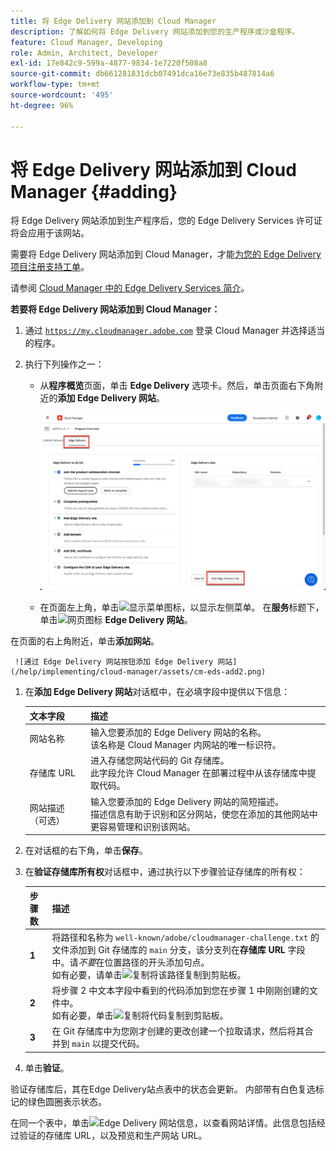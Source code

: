 ```yaml
---
title: 将 Edge Delivery 网站添加到 Cloud Manager
description: 了解如何将 Edge Delivery 网站添加到您的生产程序或沙盒程序。
feature: Cloud Manager, Developing
role: Admin, Architect, Developer
exl-id: 17e842c9-599a-4877-9834-1e7220f508a8
source-git-commit: db661281831dcb07491dca16e73e835b487814a6
workflow-type: tm+mt
source-wordcount: '495'
ht-degree: 96%

---
```


# 将 Edge Delivery 网站添加到 Cloud Manager {#adding}

将 Edge Delivery 网站添加到生产程序后，您的 Edge Delivery Services 许可证将会应用于该网站。

需要将 Edge Delivery 网站添加到 Cloud Manager，才能[为您的 Edge Delivery 项目注册支持工单](/help/edge/overview.md##support-ticket)。

请参阅 [Cloud Manager 中的 Edge Delivery Services 简介](/help/implementing/cloud-manager/edge-delivery/introduction-to-edge-delivery-services.md)。

**若要将 Edge Delivery 网站添加到 Cloud Manager：**

1. 通过 [`https://my.cloudmanager.adobe.com`](https://my.cloudmanager.adobe.com/) 登录 Cloud Manager 并选择适当的程序。
1. 执行下列操作之一：

   * 从&#x200B;**程序概览**&#x200B;页面，单击 **Edge Delivery** 选项卡。然后，单击页面右下角附近的&#x200B;**添加 Edge Delivery 网站**。

     ![从 Edge Delivery 选项卡添加 Edge Delivery 网站](/help/implementing/cloud-manager/assets/cm-eds-add1.png)

   * 在页面左上角，单击![显示菜单图标](https://spectrum.adobe.com/static/icons/workflow_18/Smock_ShowMenu_18_N.svg)，以显示左侧菜单。
在**服务**&#x200B;标题下，单击![网页图标](https://spectrum.adobe.com/static/icons/workflow_18/Smock_WebPages_18_N.svg) **Edge Delivery 网站**。

在页面的右上角附近，单击**添加网站**。

     ![通过 Edge Delivery 网站按钮添加 Edge Delivery 网站](/help/implementing/cloud-manager/assets/cm-eds-add2.png)

1. 在&#x200B;**添加 Edge Delivery 网站**&#x200B;对话框中，在必填字段中提供以下信息：

   | 文本字段 | 描述 |
   | - | --- |
   | 网站名称 | 输入您要添加的 Edge Delivery 网站的名称。<br>该名称是 Cloud Manager 内网站的唯一标识符。 |
   | 存储库 URL | 进入存储您网站代码的 Git 存储库。<br>此字段允许 Cloud Manager 在部署过程中从该存储库中提取代码。 |
   | 网站描述（可选） | 输入您要添加的 Edge Delivery 网站的简短描述。<br>描述信息有助于识别和区分网站，使您在添加的其他网站中更容易管理和识别该网站。 |

1. 在对话框的右下角，单击&#x200B;**保存**。

1. 在&#x200B;**验证存储库所有权**&#x200B;对话框中，通过执行以下步骤验证存储库的所有权：

   | 步骤数 | 描述 |
   | - | - |
   | **1** | 将路径和名称为 `well-known/adobe/cloudmanager-challenge.txt` 的文件添加到 Git 存储库的 `main` 分支，该分支列在&#x200B;**存储库 URL** 字段中。请&#x200B;*不要*&#x200B;在位置路径的开头添加句点。<br>如有必要，请单击![复制](https://spectrum.adobe.com/static/icons/workflow_18/Smock_Copy_18_N.svg)将该路径复制到剪贴板。 |
   | **2** | 将步骤 2 中文本字段中看到的代码添加到您在步骤 1 中刚刚创建的文件中。<br>如有必要，单击![复制](https://spectrum.adobe.com/static/icons/workflow_18/Smock_Copy_18_N.svg)将代码复制到剪贴板。 |
   | **3** | 在 Git 存储库中为您刚才创建的更改创建一个拉取请求，然后将其合并到 `main` 以提交代码。 |

1. 单击&#x200B;**验证**。

验证存储库后，其在Edge Delivery站点表中的状态会更新。 内部带有白色复选标记的绿色圆圈表示状态。

在同一个表中，单击![Edge Delivery 网站信息](https://spectrum.adobe.com/static/icons/workflow_18/Smock_InfoOutline_18_N.svg)，以查看网站详情。此信息包括经过验证的存储库 URL，以及预览和生产网站 URL。
